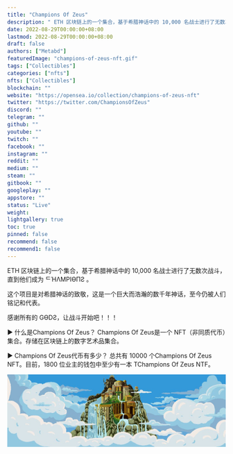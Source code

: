 ```yaml
---
title: "Champions Of Zeus"
description: " ETH 区块链上的一个集合，基于希腊神话中的 10,000 名战士进行了无数次战斗"
date: 2022-08-29T00:00:00+08:00
lastmod: 2022-08-29T00:00:00+08:00
draft: false
authors: ["Metabd"]
featuredImage: "champions-of-zeus-nft.gif"
tags: ["Collectibles"]
categories: ["nfts"]
nfts: ["Collectibles"]
blockchain: ""
website: "https://opensea.io/collection/champions-of-zeus-nft"
twitter: "https://twitter.com/ChampionsOfZeus"
discord: ""
telegram: ""
github: ""
youtube: ""
twitch: ""
facebook: ""
instagram: ""
reddit: ""
medium: ""
steam: ""
gitbook: ""
googleplay: ""
appstore: ""
status: "Live"
weight: 
lightgallery: true
toc: true
pinned: false
recommend: false
recommend1: false
---
```

 ETH 区块链上的一个集合，基于希腊神话中的 10,000 名战士进行了无数次战斗，直到他们成为 ᄃΉΛMPIӨПƧ 。

这个项目是对希腊神话的致敬，这是一个巨大而浩瀚的数千年神话，至今仍被人们铭记和代表。

感谢所有的 GӨDƧ，让战斗开始吧！！！

▶ 什么是Champions Of Zeus？
Champions Of Zeus是一个 NFT（非同质代币）集合。存储在区块链上的数字艺术品集合。

▶ Champions Of Zeus代币有多少？
总共有 10000 个Champions Of Zeus NFT。目前，1800 位业主的钱包中至少有一本 TChampions Of Zeus NTF。

![nft](61234232.jpg)